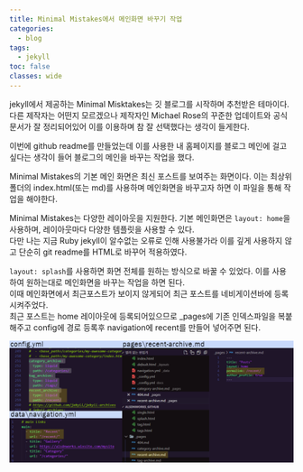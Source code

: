 ```yaml
---
title: Minimal Mistakes에서 메인화면 바꾸기 작업
categories:
  - blog
tags:
  - jekyll
toc: false
classes: wide
---
```


jekyll에서 제공하는 Minimal Misktakes는 깃 블로그를 시작하며 추천받은 테마이다.<br> 
다른 제작자는 어떤지 모르겠으나 제작자인 Michael Rose의 꾸준한 업데이트와 공식문서가 잘 정리되어있어 이를 이용하며 참 잘 선택했다는 생각이 들게한다. 

이번에 github readme를 만들었는데 이를 사용한 내 홈페이지를 블로그 메인에 걸고싶다는 생각이 들어 블로그의 메인을 바꾸는 작업을 했다.

Minimal Mistakes의 기본 메인 화면은 최신 포스트를 보여주는 화면이다. 이는 최상위 폴더의 index.html(또는 md)를 사용하며 메인화면을 바꾸고자 하면 이 파일을 통해 작업을 해야한다.

Minimal Mistakes는 다양한 레이아웃을 지원한다. 기본 메인화면은 `layout: home`을 사용하며, 레이아웃마다 다양한 템플릿을 사용할 수 있다.<br> 다만 나는 지금 Ruby jekyll이 알수없는 오류로 인해 사용불가라 이를 깊게 사용하지 않고 단순히 git readme를 HTML로 바꾸어 적용하였다. 

`layout: splash`를 사용하면 화면 전체를 원하는 방식으로 바꿀 수 있었다. 이를 사용하여 원하는대로 메인화면을 바꾸는 작업을 하면 된다.<br> 이때 메인화면에서 최근포스트가 보이지 않게되어 최근 포스트를 네비게이션바에 등록시켜주었다. <br>최근 포스트는 home 레이아웃에 등록되어있으므로 _pages에 기존 인덱스파일을 복붙해주고 config에 경로 등록후 navigation에 recent를 만들어 넣어주면 된다.

![img1](/assets/img/changes.png)